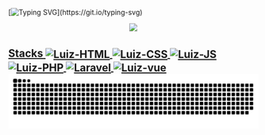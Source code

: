 [![Typing SVG](https://readme-typing-svg.herokuapp.com/?color=ff9900&size=35&center=true&vCenter=true&width=1000&lines=HELLO,+MY+NAME+is+Luiz+Matos;I+from+Brazil,+Guararapes+-+SP;I'm+a+web+programmer+at+Intersolid+Software;Be+Welcome!)](https://git.io/typing-svg)

<div align="center">
  <a href="https://github.com/matosluizdev">
  <img height="180em" src="https://github-readme-stats.vercel.app/api?username=matosluizdev&show_icons=true&theme=onedark&include_all_commits=true&count_private=true"/>
</div>
  

</div>
 <h2> Stacks
  <img align="center" alt="Luiz-HTML" height="40" width="50" src="https://cdn.jsdelivr.net/gh/devicons/devicon/icons/html5/html5-original.svg" />
  <img align="center" alt="Luiz-CSS" height="40" width="50"  src="https://cdn.jsdelivr.net/gh/devicons/devicon/icons/css3/css3-original.svg" />
  <img align="center" alt="Luiz-JS" height="40" width="50" src="https://cdn.jsdelivr.net/gh/devicons/devicon/icons/javascript/javascript-original.svg" />
  <img align="center" alt="Luiz-PHP" height="50" width="70" src="https://cdn.jsdelivr.net/gh/devicons/devicon/icons/php/php-plain.svg" />
  <img align="center" alt="Laravel" height="40" width="50"  src="https://cdn.jsdelivr.net/gh/devicons/devicon/icons/laravel/laravel-plain.svg" />
  <img align="center" alt="Luiz-vue" height="40" width="50" src="https://cdn.jsdelivr.net/gh/devicons/devicon/icons/vuejs/vuejs-original.svg" />
</div>
  
 
<div> 
 
<picture>
 <source media="(prefers-color-scheme: dark)" srcset="https://raw.githubusercontent.com/matosluizdev/matosluizdev/output/github-contribution-grid-snake-dark.svg">
  <source media="(prefers-color-scheme: light)" srcset="https://raw.githubusercontent.com/matosluizdev/matosluizdev/output/github-contribution-grid-snake.svg">
  <img alt="github contribution grid snake animation" src="https://raw.githubusercontent.com/matosluizdev/matosluizdev/output/github-contribution-grid-snake.svg">
</picture>
 
</div>
